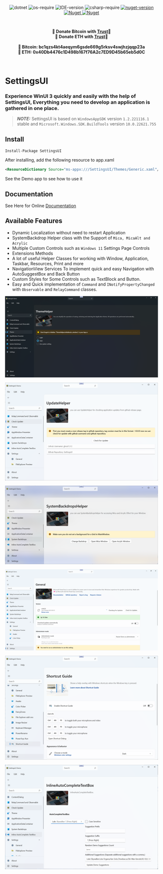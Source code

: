 ﻿<p align="center">
    <img alt="dotnet" src="https://img.shields.io/badge/.net-%3E=6.0-brightgreen"/>
    <img alt="os-require" src="https://img.shields.io/badge/OS-%3E%3D%20Windows%2010%20Build%201809-orange"/>
    <img alt="IDE-version" src="https://img.shields.io/badge/IDE-vs2022-red"/>
    <img alt="csharp-require" src="https://img.shields.io/badge/CSharp-Latest-yellow"/>
    <a href="https://www.nuget.org/packages/SettingsUI">
        <img alt="nuget-version" src="https://img.shields.io/nuget/v/SettingsUI.svg"></img>
    </a> 
    <a href="https://www.nuget.org/packages/SettingsUI">
        <img alt="Nuget" src="https://img.shields.io/nuget/dt/SettingsUI?color=brightgreen&label=Installs"></img>
    </a> 
    <a href="https://ghost1372.github.io/settingsui/">
        <img alt="Nuget" src="https://img.shields.io/badge/Document-Here-critical"></img>
    </a> 
</p>

<br>
<p align="center">
	<b>🙌 Donate Bitcoin with <a href="https://link.trustwallet.com/send?coin=0&address=bc1qzs4kt4aeqym6gsde669g5rksv4swjhzjqqp23a">Trust</a>🙌</b><br>
	<b>🙌 Donate ETH with <a href="https://link.trustwallet.com/send?coin=60&address=0x40Db4476c1D498b167f76A2c7ED9D45b65eb5d0C">Trust</a>🙌</b><br><br>
	<b>🙌 Bitcoin: bc1qzs4kt4aeqym6gsde669g5rksv4swjhzjqqp23a<br></b>
	<b>🙌 ETH: 0x40Db4476c1D498b167f76A2c7ED9D45b65eb5d0C</b>
</p>
<br>

# SettingsUI
 
### Experience WinUI 3 quickly and easily with the help of SettingsUI, Everything you need to develop an application is gathered in one place.

> **_NOTE:_** SettingsUI is based on `WindowsAppSDK` version `1.2.221116.1` stable and `Microsoft.Windows.SDK.BuildTools` version `10.0.22621.755`

## Install
```
Install-Package SettingsUI
```

After installing, add the following resource to app.xaml

```xml
<ResourceDictionary Source="ms-appx:///SettingsUI/Themes/Generic.xaml"/>
```
See the Demo app to see how to use it

## Documentation

See Here for Online [Documentation](https://ghost1372.github.io/settingsui/)

## Available Features

- Dynamic Localization without need to restart Application
- SystemBackdrop Helper class with the Support of `Mica, MicaAlt and Acrylic`
- Multiple Custom Controls such as `Windows 11` Settings Page Controls
- Extensions Methods
- A lot of useful Helper Classes for working with Window, Application, Taskbar, Resources, Print and more
- NavigationView Services To implement quick and easy Navigation with AutoSuggestBox and Back Button
- Custom Styles for Some Controls such as TextBlock and Button.
- Easy and Quick implementation of `Command` and `INotifyPropertyChanged` with `Observable` and `RelayCommand` classes.


![SettingsUI](https://raw.githubusercontent.com/ghost1372/Resources/main/SettingsUI/0.png)

![SettingsUI](https://raw.githubusercontent.com/ghost1372/Resources/main/SettingsUI/1.png)

![SettingsUI](https://raw.githubusercontent.com/ghost1372/Resources/main/SettingsUI/5.png)

![SettingsUI](https://raw.githubusercontent.com/ghost1372/Resources/main/SettingsUI/2.png)

![SettingsUI](https://raw.githubusercontent.com/ghost1372/Resources/main/SettingsUI/3.png)

![SettingsUI](https://raw.githubusercontent.com/ghost1372/Resources/main/SettingsUI/4.png)
